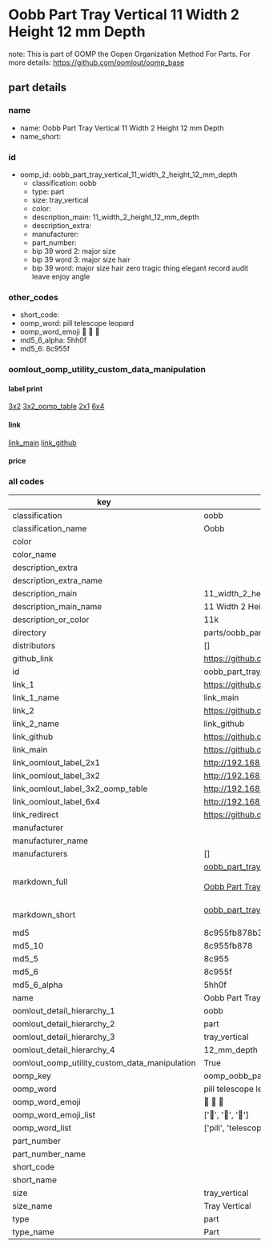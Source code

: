 # Oobb Part Tray Vertical 11 Width 2 Height 12 mm Depth  

note: This is part of OOMP the Oopen Organization Method For Parts. For more details: https://github.com/oomlout/oomp_base

##  part details
  







### name
* name: Oobb Part Tray Vertical 11 Width 2 Height 12 mm Depth
* name_short: 
### id
* oomp_id: oobb_part_tray_vertical_11_width_2_height_12_mm_depth
  * classification: oobb
  * type: part
  * size: tray_vertical
  * color: 
  * description_main: 11_width_2_height_12_mm_depth
  * description_extra: 
  * manufacturer: 
  * part_number: 
  * bip 39 word 2: major size
  * bip 39 word 3: major size hair
  * bip 39 word: major size hair zero tragic thing elegant record audit leave enjoy angle

### other_codes
* short_code: 
* oomp_word: pill telescope leopard
* oomp_word_emoji :pill: :telescope: :leopard:
* md5_6_alpha: 5hh0f
* md5_6: 8c955f






### oomlout_oomp_utility_custom_data_manipulation
#### label print
[3x2](http://192.168.1.245:1112/?label=oomp%205hh0f)
[3x2_oomp_table](http://192.168.1.108:1112/?label=oomp%205hh0f)
[2x1](http://192.168.1.242:1112/?label=oomp%205hh0f)
[6x4](http://192.168.1.55:1112/?label=oomp%205hh0f)    

#### link

[link_main](https://github.com/oomlout/oomlout_oomp_version_1_messy/tree/main/parts/oobb_part_tray_vertical_11_width_2_height_12_mm_depth) [link_github](https://github.com/oomlout/oomlout_oomp_version_1_messy/tree/main/parts/oobb_part_tray_vertical_11_width_2_height_12_mm_depth)                             

#### price







### all codes 
| key | value |  
| --- | --- |  
| classification | oobb |  
| classification_name | Oobb |  
| color |  |  
| color_name |  |  
| description_extra |  |  
| description_extra_name |  |  
| description_main | 11_width_2_height_12_mm_depth |  
| description_main_name | 11 Width 2 Height 12 mm Depth |  
| description_or_color | 11k |  
| directory | parts/oobb_part_tray_vertical_11_width_2_height_12_mm_depth |  
| distributors | [] |  
| github_link | https://github.com/oomlout/oomlout_oomp_part_src/tree/main/parts/oobb_part_tray_vertical_11_width_2_height_12_mm_depth |  
| id | oobb_part_tray_vertical_11_width_2_height_12_mm_depth |  
| link_1 | https://github.com/oomlout/oomlout_oomp_version_1_messy/tree/main/parts/oobb_part_tray_vertical_11_width_2_height_12_mm_depth |  
| link_1_name | link_main |  
| link_2 | https://github.com/oomlout/oomlout_oomp_version_1_messy/tree/main/parts/oobb_part_tray_vertical_11_width_2_height_12_mm_depth |  
| link_2_name | link_github |  
| link_github | https://github.com/oomlout/oomlout_oomp_version_1_messy/tree/main/parts/oobb_part_tray_vertical_11_width_2_height_12_mm_depth |  
| link_main | https://github.com/oomlout/oomlout_oomp_version_1_messy/tree/main/parts/oobb_part_tray_vertical_11_width_2_height_12_mm_depth |  
| link_oomlout_label_2x1 | http://192.168.1.242:1112/?label=oomp%205hh0f |  
| link_oomlout_label_3x2 | http://192.168.1.245:1112/?label=oomp%205hh0f |  
| link_oomlout_label_3x2_oomp_table | http://192.168.1.108:1112/?label=oomp%205hh0f |  
| link_oomlout_label_6x4 | http://192.168.1.55:1112/?label=oomp%205hh0f |  
| link_redirect | https://github.com/oomlout/oomlout_oomp_version_1_messy/tree/main/parts/oobb_part_tray_vertical_11_width_2_height_12_mm_depth |  
| manufacturer |  |  
| manufacturer_name |  |  
| manufacturers | [] |  
| markdown_full | [oobb_part_tray_vertical_11_width_2_height_12_mm_depth](none)<br>[](none)<br>[Oobb Part Tray Vertical 11 Width 2 Height 12 Mm Depth](none)<br><br> |  
| markdown_short | [oobb_part_tray_vertical_11_width_2_height_12_mm_depth](none)<br><br> |  
| md5 | 8c955fb878b3c8f382f37ffad0b27c33 |  
| md5_10 | 8c955fb878 |  
| md5_5 | 8c955 |  
| md5_6 | 8c955f |  
| md5_6_alpha | 5hh0f |  
| name | Oobb Part Tray Vertical 11 Width 2 Height 12 mm Depth |  
| oomlout_detail_hierarchy_1 | oobb |  
| oomlout_detail_hierarchy_2 | part |  
| oomlout_detail_hierarchy_3 | tray_vertical |  
| oomlout_detail_hierarchy_4 | 12_mm_depth |  
| oomlout_oomp_utility_custom_data_manipulation | True |  
| oomp_key | oomp_oobb_part_tray_vertical_11_width_2_height_12_mm_depth |  
| oomp_word | pill telescope leopard |  
| oomp_word_emoji | :pill: :telescope: :leopard: |  
| oomp_word_emoji_list | [':pill:', ':telescope:', ':leopard:'] |  
| oomp_word_list | ['pill', 'telescope', 'leopard'] |  
| part_number |  |  
| part_number_name |  |  
| short_code |  |  
| short_name |  |  
| size | tray_vertical |  
| size_name | Tray Vertical |  
| type | part |  
| type_name | Part |  

